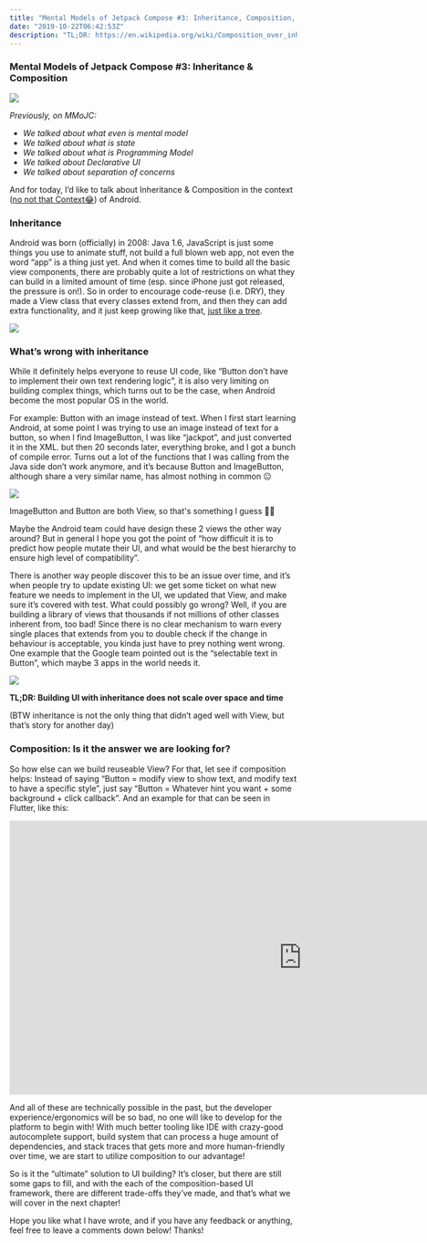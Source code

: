 ```yaml
---
title: "Mental Models of Jetpack Compose #3: Inheritance, Composition, and why they matter"
date: "2019-10-22T06:42:53Z"
description: "TL;DR: https://en.wikipedia.org/wiki/Composition_over_inheritance"
---
```


### Mental Models of Jetpack Compose #3: Inheritance & Composition

![](https://cdn-images-1.medium.com/max/1024/1*_2BwC6xlUiSt5VHeMTFrIA.png)

_Previously, on MMoJC:_

- _We talked about what even is mental model_
- _We talked about what is state_
- _We talked about what is Programming Model_
- _We talked about Declarative UI_
- _We talked about separation of concerns_

And for today, I’d like to talk about Inheritance & Composition in the context ([no not that Context😂](https://twitter.com/ataulm/status/1185637270730268672)) of Android.

### Inheritance

Android was born (officially) in 2008: Java 1.6, JavaScript is just some things you use to animate stuff, not build a full blown web app, not even the word “app” is a thing just yet. And when it comes time to build all the basic view components, there are probably quite a lot of restrictions on what they can build in a limited amount of time (esp. since iPhone just got released, the pressure is on!). So in order to encourage code-reuse (i.e. DRY), they made a View class that every classes extend from, and then they can add extra functionality, and it just keep growing like that, [just like a tree](https://www.reddit.com/r/ProgrammerHumor/comments/8ek3ot/shots_were_fired_in_my_discrete_math_textbook/).

![](https://cdn-images-1.medium.com/max/1024/1*Fdawx1uv8swSvhgsg14Cdg.png)

### What’s wrong with inheritance

While it definitely helps everyone to reuse UI code, like “Button don’t have to implement their own text rendering logic”, it is also very limiting on building complex things, which turns out to be the case, when Android become the most popular OS in the world.

For example: Button with an image instead of text. When I first start learning Android, at some point I was trying to use an image instead of text for a button, so when I find ImageButton, I was like “jackpot”, and just converted it in the XML. but then 20 seconds later, everything broke, and I got a bunch of compile error. Turns out a lot of the functions that I was calling from the Java side don’t work anymore, and it’s because Button and ImageButton, although share a very similar name, has almost nothing in common 😐

![](https://cdn-images-1.medium.com/max/1024/1*MQN1tnnnJDIxPqh7Gj3lHg.png)<figcaption>ImageButton and Button are both View, so that's something I guess 🙆‍♀️</figcaption>

Maybe the Android team could have design these 2 views the other way around? But in general I hope you got the point of “how difficult it is to predict how people mutate their UI, and what would be the best hierarchy to ensure high level of compatibility”.

There is another way people discover this to be an issue over time, and it’s when people try to update existing UI: we get some ticket on what new feature we needs to implement in the UI, we updated that View, and make sure it’s covered with test. What could possibly go wrong? Well, if you are building a library of views that thousands if not millions of other classes inherent from, too bad! Since there is no clear mechanism to warn every single places that extends from you to double check if the change in behaviour is acceptable, you kinda just have to prey nothing went wrong. One example that the Google team pointed out is the “selectable text in Button”, which maybe 3 apps in the world needs it.

![](https://cdn-images-1.medium.com/max/1024/1*ugomrHFMusnZRLkbt0gEwg.png)

**TL;DR: Building UI with inheritance does not scale over space and time**

(BTW inheritance is not the only thing that didn’t aged well with View, but that’s story for another day)

### **Composition: Is it the answer we are looking for?**

So how else can we build reuseable View? For that, let see if composition helps: Instead of saying “Button = modify view to show text, and modify text to have a specific style”, just say “Button = Whatever hint you want + some background + click callback”. And an example for that can be seen in Flutter, like this:

<iframe src="https://cdn.embedly.com/widgets/media.html?src=https%3A%2F%2Fcarbon.now.sh%2Fembed%3Fbg%3Drgba%28247%252C247%252C247%252C1%29%26t%3Dseti%26wt%3Dnone%26l%3Dauto%26ds%3Dtrue%26dsyoff%3D20px%26dsblur%3D68px%26wc%3Dtrue%26wa%3Dtrue%26pv%3D56px%26ph%3D56px%26ln%3Dfalse%26fl%3D1%26fm%3DHack%26fs%3D14px%26lh%3D133%2525%26si%3Dfalse%26es%3D2x%26wm%3Dfalse%26code%3D%25252F%25252F...%25250AFloatingActionButton%28%25250A%252520%252520onPressed%25253A%252520%28%29%252520%25257B%25250A%252520%252520%252520%252520%25252F%25252F%252520Add%252520your%252520onPressed%252520code%252520here%21%25250A%252520%252520%25257D%25252C%25250A%252520%252520child%25253A%252520Icon%28Icons.navigation%29%25252C%25250A%252520%252520backgroundColor%25253A%252520Colors.green%25252C%25250A%29%25252C%25250A%25252F%25252F...%25250A&amp;url=https%3A%2F%2Fcarbon.now.sh%2F%3Fbg%3Drgba%28247%25252C247%25252C247%25252C1%29%26t%3Dseti%26wt%3Dnone%26l%3Dauto%26ds%3Dtrue%26dsyoff%3D20px%26dsblur%3D68px%26wc%3Dtrue%26wa%3Dtrue%26pv%3D56px%26ph%3D56px%26ln%3Dfalse%26fl%3D1%26fm%3DHack%26fs%3D14px%26lh%3D133%252525%26si%3Dfalse%26es%3D2x%26wm%3Dfalse%26code%3D%2525252F%2525252F...%2525250AFloatingActionButton%28%2525250A%25252520%25252520onPressed%2525253A%25252520%28%29%25252520%2525257B%2525250A%25252520%25252520%25252520%25252520%2525252F%2525252F%25252520Add%25252520your%25252520onPressed%25252520code%25252520here%21%2525250A%25252520%25252520%2525257D%2525252C%2525250A%25252520%25252520child%2525253A%25252520Icon%28Icons.navigation%29%2525252C%2525250A%25252520%25252520backgroundColor%2525253A%25252520Colors.green%2525252C%2525250A%29%2525252C%2525250A%2525252F%2525252F...%2525250A&amp;image=https%3A%2F%2Fcarbon.now.sh%2Fstatic%2Fbrand%2Fbanner.png&amp;key=a19fcc184b9711e1b4764040d3dc5c07&amp;type=text%2Fhtml&amp;scroll=auto&amp;schema=carbon" width="1024" height="480" frameborder="0" scrolling="no"><a href="https://medium.com/media/b954722363f4154bff5eeb209c18658a/href">https://medium.com/media/b954722363f4154bff5eeb209c18658a/href</a></iframe>

And all of these are technically possible in the past, but the developer experience/ergonomics will be so bad, no one will like to develop for the platform to begin with! With much better tooling like IDE with crazy-good autocomplete support, build system that can process a huge amount of dependencies, and stack traces that gets more and more human-friendly over time, we are start to utilize composition to our advantage!

So is it the “ultimate” solution to UI building? It’s closer, but there are still some gaps to fill, and with the each of the composition-based UI framework, there are different trade-offs they’ve made, and that’s what we will cover in the next chapter!

Hope you like what I have wrote, and if you have any feedback or anything, feel free to leave a comments down below! Thanks!